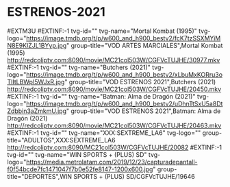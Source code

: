# ESTRENOS-2021
#EXTM3U
#EXTINF:-1 tvg-id="" tvg-name="Mortal Kombat (1995)" tvg-logo="https://image.tmdb.org/t/p/w600_and_h900_bestv2/fcK7tzSSXMYiMN8E9KlZJL1BYyp.jpg" group-title="VOD ARTES MARCIALES",Mortal Kombat (1995)
http://redcoliptv.com:8090/movie/MC21col503W/CGFVcTUJHE/30977.mkv
#EXTINF:-1 tvg-id="" tvg-name="Butchers (2021)" tvg-logo="https://image.tmdb.org/t/p/w600_and_h900_bestv2/xLbuMxKORru3oTlItLBWpI5WJxR.jpg" group-title="VOD ESTRENOS 2021",Butchers (2021)
http://redcoliptv.com:8090/movie/MC21col503W/CGFVcTUJHE/20450.mkv
#EXTINF:-1 tvg-id="" tvg-name="Batman: Alma de Dragón (2021)" tvg-logo="https://image.tmdb.org/t/p/w600_and_h900_bestv2/uDhnTtSxU5a8DtZdbbin3aZmkmU.jpg" group-title="VOD ESTRENOS 2021",Batman: Alma de Dragón (2021)
http://redcoliptv.com:8090/movie/MC21col503W/CGFVcTUJHE/20463.mkv
#EXTINF:-1 tvg-id="" tvg-name="XXX:SEXTREME_LA6" tvg-logo="" group-title="ADULTOS",XXX:SEXTREME_LA6
http://redcoliptv.com:8090/MC21col503W/CGFVcTUJHE/20082
#EXTINF:-1 tvg-id="" tvg-name="WIN SPORTS + (PLUS) SD" tvg-logo="https://media.metrolatam.com/2019/12/23/capturadepantall-f0f54bcde7fc1471047f7b0e52fe8147-1200x600.jpg" group-title="DEPORTES",WIN SPORTS + (PLUS) SD/CGFVcTUJHE/19646
